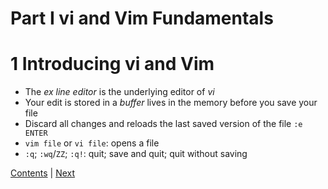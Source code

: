 # Part I vi and Vim Fundamentals
# 1 Introducing vi and Vim
- The *ex* *line editor* is the underlying editor of *vi*
- Your edit is stored in a *buffer* lives in the memory before you save your file
- Discard all changes and reloads the last saved version of the file `:e ENTER`
- `vim file` or `vi file`: opens a file
- `:q`; `:wq`/`ZZ`; `:q!`: quit; save and quit; quit without saving

[Contents](,,/Contents.md) | [Next](./Chapter-2.md)

